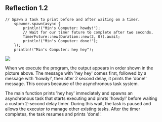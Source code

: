 ## Reflection 1.2

```
// Spawn a task to print before and after waiting on a timer.
    spawner.spawn(async {
        println!("Min's Computer: howdy!");
        // Wait for our timer future to complete after two seconds.
        TimerFuture::new(Duration::new(2, 0)).await;
        println!("Min's Computer: done!");
    });
    println!("Min's Computer: hey hey");
```
![](/timer_future/images/image1-2.png)

When we execute the program, the output appears in order shown in the picture above. The message with 'hey hey' comes first, followed by a message with 'howdy!', then after 2 second delay, it prints the 'done!' message. This occurs because of the asynchronous task system. 

The main function prints 'hey hey' immediately and spawns an asynchronous task that starts executing and pinrts 'howdy!' before waiting a custom 2-second delay timer. During this wait, the task is paused and allows the executor to manage other existing tasks. After the timer completes, the task resumes and prints 'done!'. 